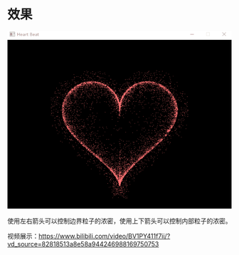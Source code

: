 # 效果

![show](images/showcase.gif)

使用左右箭头可以控制边界粒子的浓密，使用上下箭头可以控制内部粒子的浓密。

视频展示：https://www.bilibili.com/video/BV1PY411f7ii/?vd_source=82818513a8e58a944246988169750753